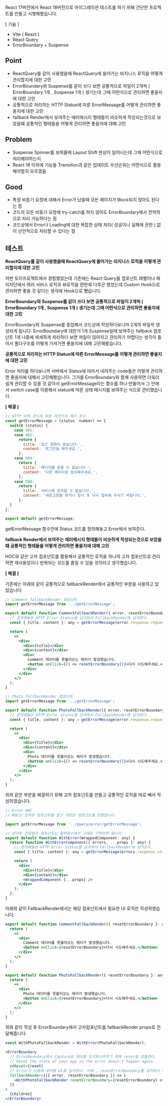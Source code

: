 React 17버전에서 React 18버전으로 마이그레이션 테스트를 하기 위해 간단한 프로젝트를 만들고 시행해봤습니다. 

[ 기술 ] 

- Vite ( React )
- React Query
- ErrorBoundary + Suspense

## Point

- ReactQuery를 같이 사용했을때 ReactQuery에 들어가는 비지니스 로직을 어떻게 관리할지에 대한 고민
- ErrorBoundary와 Suspense를 같이 쓰다 보면 공통적으로 파일이 2개씩 ( ErrorBoundary 1개 , Suspense 1개 ) 생기는데 그때 어떤식으로 관리하면 좋을지에 대한 고민
- 공통적으로 처리하는 HTTP Status에 따른 ErrorMessage를 어떻게 관리하면 좋을지에 대한 고민
- fallback Render에서 보여주는 에러메시지 형태들이 비슷하게 작성되는것으로 보았을떄 공통적인 형태들을 어떻게 관리하면 좋을지에 대해 고민

## Problem

- Suspense Spinner를 보여줄때 Layout Shift 현상이 일어나는데 그때 어떤식으로 처리해야하는지
- React 18 이외에 기능들 Transition과 같은 업데이트 우선순위는 어떤식으로 활용해야할지 모르겠음

## Good

- 특정 비동기 요청에 대해서 Error가 났을때 모든 페이지가 Block되지 않아도 된다는 점
- 코드의 모든 비동기 요청에 try-catch를 하지 않아도 ErrorBoundary에서 전역적으로 처리 가능하다는 점
- 코드상에서 Error나 Loading에 대한 복잡한 상태 처리( 성공이나 실패에 관한 ) 없이 선언적으로 처리할 수 있다는 점

## 테스트

**ReactQuery를 같이 사용했을때 ReactQuery에 들어가는 비지니스 로직을 어떻게 관리할지에 대한 고민**

저번 토이프로젝트에서 경험했었는데 기존에는 React Query를 컴포넌트 레벨이나 페이지단에서 여러 서비스 로직과 뷰로직을 한번에 다루곤 했었는데 Custom Hook으로 관리하면 좋을 것 같다는 생각에 Hook으로 뺐습니다. 

**ErrorBoundary와 Suspense를 같이 쓰다 보면 공통적으로 파일이 2개씩 ( ErrorBoundary 1개 , Suspense 1개 ) 생기는데 그때 어떤식으로 관리하면 좋을지에 대한 고민**

ErrorBoundary와 Suspense를 중첩해서 코드상에 작성하다보니까 2개의 파일씩 생성되게 됩니다. ErrorBoundary에 대한거 1개 Suspense일때 보여주는 fallback 컴포넌트 1개 나중에 세세하게 처리하다 보면 파일이 많아지고 관리하기 어렵다는 생각이 들어서 폴더구조를 어떻게 가져가면 좋을지에 대해 고민해봤습니다. 


**공통적으로 처리하는 HTTP Status에 따른 ErrorMessage를 어떻게 관리하면 좋을지에 대한 고민**

Error 처리를 하다보니까 서버에서 Status에 따라서 내려주는 code들은 어떻게 관리하면 좋을지에 대해서 고민해봤습니다. 그거를 ErrorBoundary와 함께 사용하면 더욱더 쉽게 관리할 수 있을 것 같아서 getErrorMessage라는 함수를 하나 만들어서 그 안에서 switch case를 이용해서 status에 따른 상태 메시지를 보여주는 식으로 관리했습니다. 

**[ 해결 ]**

```jsx
// HTTP 상태 코드에 따른 여러가지 에러 문구
const getErrorMessage = (status: number) => {
  switch (status) {
    case 401:
    case 402:
      return {
        title: '접근 권한이 없습니다.',
        content: '로그인을 해주세요.',
      };
    case 404:
      return {
        title: '페이지를 찾을 수 없습니다.',
        content: '다른 페이지로 접속해주세요,',
      };
    case 500:
      return {
        title: '서비스에 접속할 수 없습니다.',
        content: '새로고침을 하거나 잠시 후 다시 접속해 주시기 바랍니다.',
      };
  }
};

export default getErrorMessage;
```

getErrorMessage 함수안에 Status 코드를 정의해놓고 Error에서 보여준다. 

**fallback Render에서 보여주는 에러메시지 형태들이 비슷하게 작성되는것으로 보았을떄 공통적인 형태들을 어떻게 관리하면 좋을지에 대해 고민**

HOC와 같은 고차 컴포넌트를 활용해서 공통적인 로직을 하나의 고차 컴포넌트로 관리하면 재사용성이나 반복되는 코드를 줄일 수 있을 것이라고 생각했습니다. 

**[ 해결 ]**

기존에는 아래와 같이 공통적으로 fallbackRender에서 공통적인 부분을 사용하고 있었습니다. 

```jsx
// Comment fallbackRender 컴포넌트
import getErrorMessage from '../getErrorMessage';

export default function CommentFallbackRender({ error, resetErrorBoundary }: any) {
  // 정의해놓은 HTTP Error Status를 넘겨줘서 FallbackRender에 넘겨준다.
  const { title, content }: any = getErrorMessage(error.response.request.status);

  return (
    <>
      <div>
        <div>{title}</div>
        <div>{content}</div>
        <div>
          Comment 데이터를 못불러오는 에러가 발생했습니다.
          <button onClick={() => resetErrorBoundary()}>다시 시도해주세요.</button>
        </div>
      </div>
    </>
  );
}
```

```jsx
// Photo fallbackRender 컴포넌트
import getErrorMessage from '../getErrorMessage';

export default function PhotoFallbackRender({ error, resetErrorBoundary }: any) {
  // 정의해놓은 HTTP Error Status를 넘겨줘서 FallbackRender에 넘겨준다.
  const { title, content }: any = getErrorMessage(error.response.request.status);

  return (
    <>
      <div>
        <div>{title}</div>
        <div>{content}</div>
        <div>
          Photo 데이터를 못불러오는 에러가 발생했습니다.
          <button onClick={() => resetErrorBoundary()}>다시 시도해주세요.</button>
        </div>
      </div>
    </>
  );
}
```

위와 같은 부분을 해결하기 위해 고차 컴포넌트를 만들고 공통적인 로직을 따로 빼서 작성하였습니다. 

```jsx
// Error HOC
// HOC는 인자로 컴포넌트를 받고 새로운 컴포넌트를 반환합니다.

import getErrorMessage from '../query/error/getErrorMessage';

// 인자로 전달받은 컴포넌트는 출력함수에서 그대로 구현하면 됩니다.
export default function WithError(WrappedComponent: any) {
  return function WithErrorComponent({ errors, ...props }: any) {
    // 정의해놓은 HTTP Error Status를 넘겨줘서 FallbackRender에 넘겨준다.
    const { title, content }: any = getErrorMessage(errors.response.status);

    return (
      <div>
        <div>{title}</div>
        <div>{content}</div>
        <WrappedComponent {...props} />
      </div>
    );
  };
}
```

아래와 같이 FallbackRender에서는 해당 컴포넌트에서 필요한 UI 로직만 작성하였습니다. 

```jsx
export default function CommentFallbackRender({ resetErrorBoundary }: any) {
  return (
    <>
      <div>
        Comment 데이터를 못불러오는 에러가 발생했습니다.
        <button onClick={resetErrorBoundary}>다시 시도해주세요.</button>
      </div>
    </>
  );
}
```

```jsx
export default function PhotoFallbackRender({ resetErrorBoundary }: any) {
  return (
    <>
      <div>
        Photo 데이터를 못불러오는 에러가 발생했습니다.
        <button onClick={resetErrorBoundary}>다시 시도해주세요.</button>
      </div>
    </>
  );
}
```

위와 같이 작성 후 ErrorBoundary에서 고차컴포넌트를 fallbackRender props로 전달해줍니다. 

```jsx
const WithPhotoFallbackRender = WithError(PhotoFallbackRender);

<ErrorBoundary
  // ErrorBoundary에서 Capture된 에러를 초기화시켜주기 위해 reset을 호출한다.
  // Reset the state of your app so the error doesn't happen again
  onReset={reset}
  // Error가 났을때 보여줄 UI를 넘겨준다. 이때 , resetErrorBoundary를 넘겨줘서 데이터를 받아오기 위해 다시 시도한다.
  fallbackRender={({ error, resetErrorBoundary }) => (
    <WithPhotoFallbackRender resetErrorBoundary={resetErrorBoundary} errors={error} />
  )}
>
  {children}
</ErrorBoundary>
```